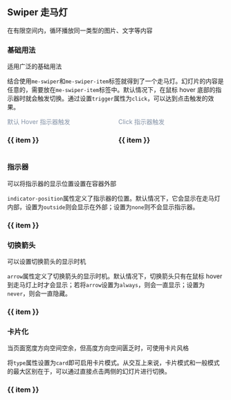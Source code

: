## Swiper 走马灯

在有限空间内，循环播放同一类型的图片、文字等内容

### 基础用法

适用广泛的基础用法

结合使用`me-swiper`和`me-swiper-item`标签就得到了一个走马灯。幻灯片的内容是任意的，需要放在`me-swiper-item`标签中。默认情况下，在鼠标 hover 底部的指示器时就会触发切换。通过设置`trigger`属性为`click`，可以达到点击触发的效果。

<div class="demo-block dbs">
  <div class="db">
    <span class="demonstration">默认 Hover 指示器触发</span>
    <me-swiper height="150px">
      <me-swiper-item v-for="item in 4" :key="item">
        <h3>{{ item }}</h3>
      </me-swiper-item>
    </me-swiper>
  </div>
  <div class="db">
    <span class="demonstration">Click 指示器触发</span>
    <me-swiper trigger="click" height="150px">
      <me-swiper-item v-for="item in 4" :key="item">
        <h3>{{ item }}</h3>
      </me-swiper-item>
    </me-swiper>
  </div>
</div>
<style lang="less">
  .demonstration {
    display: block;
    color: #8492a6;
    font-size: 14px;
    margin-bottom: 20px;
  }
  .me-swiper .container {
    text-align: center;
  }
  .me-swiper h3 {
    color: #fff;
    font-size: 18px;
    line-height: 300px;
    margin: 0;
  }
  .me-swiper h3:nth-child(2n) {
    background-color: #99a9bf;
  }
  .me-swiper h3:nth-child(2n+1) {
    background-color: #d3dce6;
  }
  .dbs{
    display:flex;
  }
  .db{
    flex:1;
    .me-swiper h3 {
      line-height: 150px;
    }
  }
  .db:first-child{
    margin-right:10px;
  }
</style>


### 指示器

可以将指示器的显示位置设置在容器外部

`indicator-position`属性定义了指示器的位置。默认情况下，它会显示在走马灯内部，设置为`outside`则会显示在外部；设置为`none`则不会显示指示器。

<div class="demo-block">
  <me-swiper indicator-position="outside">
    <me-swiper-item v-for="item in 4" :key="item">
      <h3>{{ item }}</h3>
    </me-swiper-item>
  </me-swiper>
</div>



### 切换箭头
可以设置切换箭头的显示时机

`arrow`属性定义了切换箭头的显示时机。默认情况下，切换箭头只有在鼠标 hover 到走马灯上时才会显示；若将`arrow`设置为`always`，则会一直显示；设置为`never`，则会一直隐藏。
<div class="demo-block">
  <me-swiper :interval="5000" arrow="always">
    <me-swiper-item v-for="item in 4" :key="item">
      <h3>{{ item }}</h3>
    </me-swiper-item>
  </me-swiper>
</div>



### 卡片化
当页面宽度方向空间空余，但高度方向空间匮乏时，可使用卡片风格

将`type`属性设置为`card`即可启用卡片模式。从交互上来说，卡片模式和一般模式的最大区别在于，可以通过直接点击两侧的幻灯片进行切换。
<div class="demo-block">
  <me-swiper :interval="4000" type="card">
    <me-swiper-item v-for="item in 6" :key="item">
      <h3>{{ item }}</h3>
    </me-swiper-item>
  </me-swiper>
</div>